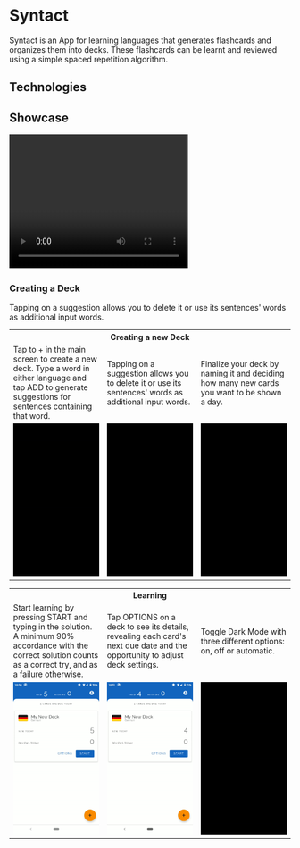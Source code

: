 # Syntact

Syntact is an App for learning languages that generates flashcards and organizes them into decks. These flashcards can be learnt and reviewed using a simple spaced repetition algorithm.

## Technologies

## Showcase

<video width="320" height="240" controls>
  <source src="screenshots/device-2020-05-13-183549.mp4" type="video/mp4">
</video>

### Creating a Deck

Tapping on a suggestion allows you to delete it or use its sentences' words as additional input words.

<table>
  <th colspan="3">
   Creating a new Deck
  </th>
<tr>
    <td width="33%">Tap to + in the main screen to create a new deck. Type a word in either language and tap ADD to generate suggestions for sentences containing that word.</td>
    <td width="33%">Tapping on a suggestion allows you to delete it or use its sentences' words as additional input words.</td>
  <td width="33%">Finalize your deck by naming it and deciding how many new cards you want to be shown a day.</td>
</tr>
<tr>
   <td width="33%"><img src="img/01_create_deck.gif"/></td>
   <td width="33%"><img src="img/03_create_deck.gif"/></td>
   <td width="33%"><img src="img/02_create_deck.gif"/></td>
</tr>
</table>

<table>
  <th colspan="3">
   Learning
  </th>
<tr>
    <td width="33%">Start learning by pressing START and typing in the solution. A minimum 90% accordance with the correct solution counts as a correct try, and as a failure otherwise.</td>
    <td width="33%">Tap OPTIONS on a deck to see its details, revealing each card's next due date and the opportunity to adjust deck settings.</td>
  <td width="33%">Toggle Dark Mode with three different options: on, off or automatic.</td>
</tr>
<tr>
   <td width="33%"><img src="img/04_play.gif"/></td>
   <td width="33%"><img src="img/05_deck_details.gif"/></td>
   <td width="33%"><img src="img/06_night_mode.gif"/></td>
</tr>
</table>

